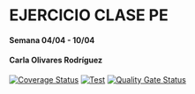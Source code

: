 # EJERCICIO CLASE PE
#### Semana 04/04 - 10/04
#### Carla Olivares Rodríguez

[![Coverage Status](https://coveralls.io/repos/github/ccolivares/DSI-PE-040422/badge.svg?branch=main)](https://coveralls.io/github/ccolivares/DSI-PE-040422?branch=main)
[![Test](https://github.com/ULL-ESIT-INF-DSI-2122/ccolivares-PE-102-040422/actions/workflows/node.js.yml/badge.svg)](https://github.com/ULL-ESIT-INF-DSI-2122/ccolivares-PE-102-040422/actions/workflows/node.js.yml)
[![Quality Gate Status](https://sonarcloud.io/api/project_badges/measure?project=ULL-ESIT-INF-DSI-2122_ccolivares-PE-102-040422&metric=alert_status)](https://sonarcloud.io/summary/new_code?id=ULL-ESIT-INF-DSI-2122_ccolivares-PE-102-040422)